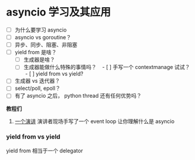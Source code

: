 # asyncio 学习及其应用

- [ ] 为什么要学习 asyncio
- [ ] asyncio vs goroutine？
- [ ] 异步、同步、阻塞、非阻塞
- [ ] yield from 是啥？
    - [ ] 生成器是啥？
    - [ ] 生成器能做什么特殊的事情吗？
    - [ ] 手写一个 contextmanage 试试？
    - [ ] yield from vs yield?
- [ ] 生成器 vs 迭代器？
- [ ] select/poll, epoll？
- [ ] 有了 asyncio 之后， python thread 还有任何优势吗？

**教程们**

1. [一个演讲](https://www.youtube.com/watch?v=ZzfHjytDceU) 演讲者现场手写了一个 event loop 让你理解什么是 asyncio

### yield from vs yield
yield from 相当于一个 delegator


